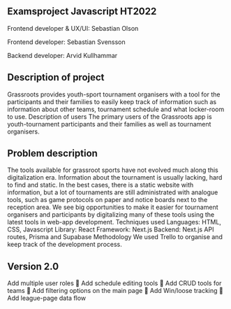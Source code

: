 ## Examsproject Javascript HT2022

Frontend developer & UX/UI: Sebastian Olson

Frontend developer: Sebastian Svensson

Backend developer: Arvid Kullhammar

## Description of project
Grassroots provides youth-sport tournament organisers with a tool for the participants and their families to easily keep track of information such as information about other teams, tournament schedule and what locker-room to use.
Description of users
The primary users of the Grassroots app is youth-tournament participants and their families as well as tournament organisers.

## Problem description
The tools available for grassroot sports have not evolved much along this digitalization era. Information about the tournament is usually lacking, hard to find and static. In the best cases, there is a static website with information, but a lot of tournaments are still administrated with analogue tools, such as game protocols on paper and notice boards next to the reception area.
We see big opportunities to make it easier for tournament organisers and participants by digitalizing many of these tools using the latest tools in web-app development.
Techniques used
Languages: HTML, CSS, Javascript
Library: React
Framework: Next.js
Backend: Next.js API routes, Prisma and Supabase
Methodology
We used Trello to organise and keep track of the development process.

## Version 2.0
Add multiple user roles
 Add schedule editing tools
 Add CRUD tools for teams
 Add filtering options on the main page
 Add Win/loose tracking
 Add league-page data flow

